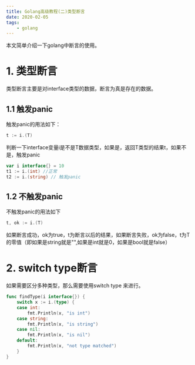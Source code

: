 ```yaml
---
title: Golang高级教程(二)类型断言
date: 2020-02-05
tags:
    - golang
---
```


本文简单介绍一下golang中断言的使用。

<!-- more -->

# 1. 类型断言

类型断言主要是对interface类型的数据，断言为真是存在的数据。

## 1.1 触发panic
触发panic的用法如下：
```go
t := i.(T)
```
判断一下interface变量i是不是T数据类型，如果是，返回T类型的结果t，如果不是，触发panic
```go
var i interface{} = 10
t1 := i.(int) //正常
t2 := i.(string) // 触发panic
```
## 1.2 不触发panic
不触发panic的用法如下
```go
t, ok := i.(T)
```
如果断言成功，ok为true，t为断言以后的结果，如果断言失败，ok为false，t为T的零值（即如果是string就是"",如果是int就是0，如果是bool就是false）

# 2. switch type断言

如果需要区分多种类型，那么需要使用switch type 来进行。

```go
func findType(i interface{}) {
    switch x := i.(type) {
    case int:
        fmt.Println(x, "is int")
    case string:
        fmt.Println(x, "is string")
    case nil:
        fmt.Println(x, "is nil")
    default:
        fmt.Println(x, "not type matched")
    }
}
